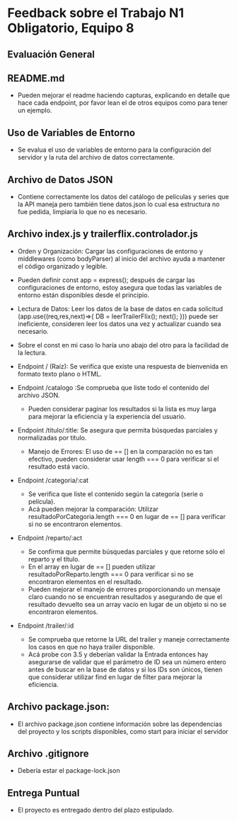 # Feedback sobre el Trabajo N1 Obligatorio, Equipo 8

## Evaluación General

## README.md

- Pueden mejorar el readme haciendo capturas, explicando en detalle que hace cada endpoint, por favor lean el de otros equipos como para tener un ejemplo.

## Uso de Variables de Entorno

- Se evalua el uso de variables de entorno para la configuración del servidor y la ruta del archivo de datos correctamente.

## Archivo de Datos JSON

- Contiene correctamente los datos del catálogo de películas y series que la API maneja pero también tiene datos.json lo cual esa estructura no fue pedida, limpiaría lo que no es necesario.

## Archivo index.js y trailerflix.controlador.js

- Orden y Organización: Cargar las configuraciones de entorno y middlewares (como bodyParser) al inicio del archivo ayuda a mantener el código organizado y legible.
- Pueden definir const app = express(); después de cargar las configuraciones de entorno, estoy asegura que todas las variables de entorno están disponibles desde el principio.
- Lectura de Datos: Leer los datos de la base de datos en cada solicitud (app.use((req,res,next)=>{ DB = leerTrailerFlix(); next(); })) puede ser ineficiente, consideren leer los datos una vez y actualizar cuando sea necesario.
- Sobre el const en mi caso lo haría uno abajo del otro para la facilidad de la lectura.

- Endpoint / (Raíz): Se verifica que existe una respuesta de bienvenida en formato texto plano o HTML.

- Endpoint /catalogo :Se comprueba que liste todo el contenido del archivo JSON.
    - Pueden considerar paginar los resultados si la lista es muy larga para mejorar la eficiencia y la experiencia del usuario.

- Endpoint /titulo/:title: Se asegura que permita búsquedas parciales y normalizadas por título.
    - Manejo de Errores: El uso de == [] en la comparación no es tan efectivo, pueden considerar usar length === 0 para verificar si el resultado está vacío.

- Endpoint /categoria/:cat
    - Se verifica que liste el contenido según la categoría (serie o película).
    - Acá pueden mejorar la comparación: Utilizar resultadoPorCategoria.length === 0 en lugar de == [] para verificar si no se encontraron elementos.

- Endpoint /reparto/:act
    - Se confirma que permite búsquedas parciales y que retorne sólo el reparto y el título.
    - En el array en lugar de == [] pueden utilizar resultadoPorReparto.length === 0 para verificar si no se encontraron elementos en el resultado.
    - Pueden mejorar el manejo de errores proporcionando un mensaje claro cuando no se encuentran resultados y asegurando de que el resultado devuelto sea un array vacío en lugar de un objeto si no se encontraron elementos.

- Endpoint /trailer/:id
    - Se comprueba que retorne la URL del trailer y maneje correctamente los casos en que no haya trailer disponible.
    - Acá probe con 3.5 y deberían validar la Entrada entonces hay asegurarse de validar que el parámetro de ID sea un número entero antes de buscar en la base de datos y si los IDs son únicos, tienen que considerar utilizar find en lugar de filter para mejorar la eficiencia.


## Archivo package.json:

- El archivo package.json contiene información sobre las dependencias del proyecto y los scripts disponibles, como start para iniciar el servidor

## Archivo .gitignore

- Debería estar el package-lock.json

## Entrega Puntual

- El proyecto es entregado dentro del plazo estipulado.


